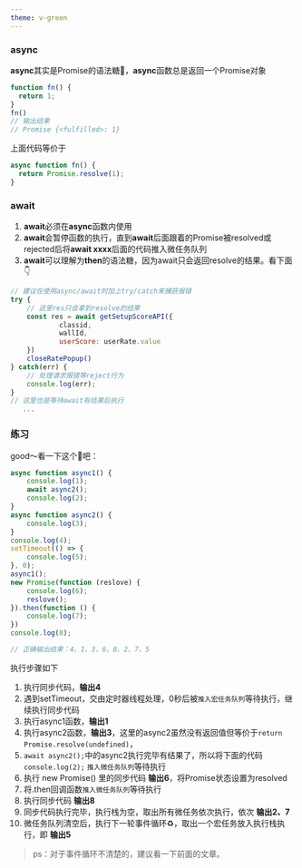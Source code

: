 ```yaml
---
theme: v-green
---
```

### async
**async**其实是Promise的语法糖🍬，**async**函数总是返回一个Promise对象

```js
function fn() {
  return 1;
}
fn()
// 输出结果
// Promise {<fulfilled>: 1}
```
上面代码等价于

```js
async function fn() {
  return Promise.resolve(1);
}
```

### await
1. **await**必须在**async**函数内使用
2. **await**会暂停函数的执行，直到**await**后面跟着的Promise被resolved或rejected后将**await xxxx**后面的代码推入微任务队列
3. **await**可以理解为**then**的语法糖，因为await只会返回resolve的结果。看下面👇

```js
// 建议在使用async/await时加上try/catch来捕获报错
try {
    // 这里res只会拿到resolve的结果
    const res = await getSetupScoreAPI({
            classid,
            wallId,
            userScore: userRate.value
    })
    closeRatePopup()
} catch(err) {
    // 处理请求报错等reject行为
    console.log(err);
}
// 这里也是等待await有结果后执行
   ...
```
### 练习
good～看一下这个🌰吧：

```js
async function async1() {
	console.log(1);
	await async2();
	console.log(2);
}
async function async2() {
	console.log(3);
}
console.log(4);
setTimeout(() => {
	console.log(5);
}, 0);
async1();
new Promise(function (reslove) {
	console.log(6);
	reslove();
}).then(function () {
	console.log(7);
})
console.log(8);

// 正确输出结果：4、1、3、6、8、2、7、5
```
执行步骤如下
1. 执行同步代码，**输出4**
2. 遇到setTimeout，交由定时器线程处理，0秒后被`推入宏任务队列`等待执行，继续执行同步代码
3. 执行async1函数，**输出1**
4. 执行async2函数，**输出3**，这里的async2虽然没有返回值但等价于`return Promise.resolve(undefined)`，
5. `await async2();`中的async2执行完毕有结果了，所以将下面的代码 `console.log(2);` `推入微任务队列`等待执行
6. 执行 new Promise() 里的同步代码 **输出6**，将Promise状态设置为resolved
7. 将.then回调函数`推入微任务队列`等待执行
8. 执行同步代码 **输出8**
9. 同步代码执行完毕，执行栈为空，取出所有微任务依次执行，依次 **输出2、7**
10. 微任务队列清空后，执行下一轮事件循环♻️，取出一个宏任务放入执行栈执行，即 **输出5**

> ps：对于事件循环不清楚的，建议看一下前面的文章。
